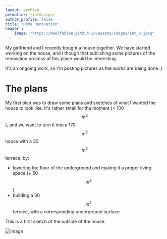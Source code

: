 ```yaml
---
layout: archive
permalink: /intdesign/
author_profile: false
title: "Home Renovation"
header :
    image: "https://maelfabien.github.io/assets/images/int_0.jpeg"
---
```


<!-- jQuery 1.8 or later, 33 KB -->
<script src="https://ajax.googleapis.com/ajax/libs/jquery/1.11.1/jquery.min.js"></script>

<!-- Fotorama from CDNJS, 19 KB -->
<link  href="https://cdnjs.cloudflare.com/ajax/libs/fotorama/4.6.4/fotorama.css" rel="stylesheet">
<script src="https://cdnjs.cloudflare.com/ajax/libs/fotorama/4.6.4/fotorama.js"></script>

My girlfriend and I recently bought a house together. We have started working on the house, and I though that publishing some pictures of the renovation process of this place would be interesting.

It's an ongoing work, so I'm posting pictures as the works are being done :)

# The plans

My first plan was to draw some plans and sketches of what I wanted the house to look like. It's rather small for the moment (< 100 $$ m^2 $$), and we want to turn it into a 170 $$ m^2 $$ house with a 30 $$ m^2 $$ terrace, by:
- lowering the floor of the underground and making it a proper living space (+ 50 $$ m^2 $$)
- building a 30 $$ m^2 $$ terrace, with a corresponding underground surface

This is a first sketch of the outside of the house:

![image](https://maelfabien.github.io/assets/images/ext_1.png)


